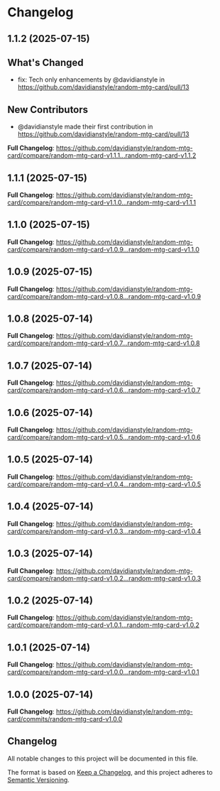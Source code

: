 # Changelog

## 1.1.2 (2025-07-15)

## What's Changed
* fix: Tech only enhancements by @davidianstyle in https://github.com/davidianstyle/random-mtg-card/pull/13

## New Contributors
* @davidianstyle made their first contribution in https://github.com/davidianstyle/random-mtg-card/pull/13

**Full Changelog**: https://github.com/davidianstyle/random-mtg-card/compare/random-mtg-card-v1.1.1...random-mtg-card-v1.1.2

## 1.1.1 (2025-07-15)

**Full Changelog**: https://github.com/davidianstyle/random-mtg-card/compare/random-mtg-card-v1.1.0...random-mtg-card-v1.1.1

## 1.1.0 (2025-07-15)

**Full Changelog**: https://github.com/davidianstyle/random-mtg-card/compare/random-mtg-card-v1.0.9...random-mtg-card-v1.1.0

## 1.0.9 (2025-07-15)

**Full Changelog**: https://github.com/davidianstyle/random-mtg-card/compare/random-mtg-card-v1.0.8...random-mtg-card-v1.0.9

## 1.0.8 (2025-07-14)

**Full Changelog**: https://github.com/davidianstyle/random-mtg-card/compare/random-mtg-card-v1.0.7...random-mtg-card-v1.0.8

## 1.0.7 (2025-07-14)

**Full Changelog**: https://github.com/davidianstyle/random-mtg-card/compare/random-mtg-card-v1.0.6...random-mtg-card-v1.0.7

## 1.0.6 (2025-07-14)

**Full Changelog**: https://github.com/davidianstyle/random-mtg-card/compare/random-mtg-card-v1.0.5...random-mtg-card-v1.0.6

## 1.0.5 (2025-07-14)

**Full Changelog**: https://github.com/davidianstyle/random-mtg-card/compare/random-mtg-card-v1.0.4...random-mtg-card-v1.0.5

## 1.0.4 (2025-07-14)

**Full Changelog**: https://github.com/davidianstyle/random-mtg-card/compare/random-mtg-card-v1.0.3...random-mtg-card-v1.0.4

## 1.0.3 (2025-07-14)

**Full Changelog**: https://github.com/davidianstyle/random-mtg-card/compare/random-mtg-card-v1.0.2...random-mtg-card-v1.0.3

## 1.0.2 (2025-07-14)

**Full Changelog**: https://github.com/davidianstyle/random-mtg-card/compare/random-mtg-card-v1.0.1...random-mtg-card-v1.0.2

## 1.0.1 (2025-07-14)

**Full Changelog**: https://github.com/davidianstyle/random-mtg-card/compare/random-mtg-card-v1.0.0...random-mtg-card-v1.0.1

## 1.0.0 (2025-07-14)

**Full Changelog**: https://github.com/davidianstyle/random-mtg-card/commits/random-mtg-card-v1.0.0

## Changelog

All notable changes to this project will be documented in this file.

The format is based on [Keep a Changelog](https://keepachangelog.com/en/1.0.0/),
and this project adheres to [Semantic Versioning](https://semver.org/spec/v2.0.0.html).

<!-- Release Please will automatically generate releases here -->
